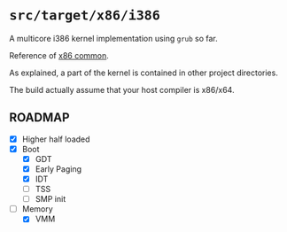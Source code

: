 `src/target/x86/i386`
=========================

A multicore i386 kernel implementation using `grub` so far.

Reference of [x86 common](..).

As explained, a part of the kernel is contained in other project directories.

The build actually assume that your host compiler is x86/x64.

## ROADMAP

- [X] Higher half loaded
- [X] Boot
  - [X] GDT
  - [X] Early Paging
  - [X] IDT
  - [ ] TSS
  - [ ] SMP init
- [ ] Memory
  - [X] VMM